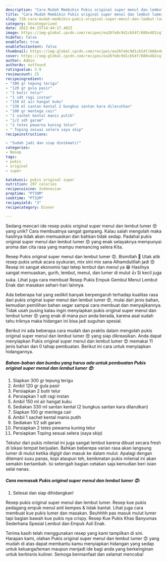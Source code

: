```yaml
---
description: "Cara Mudah Membikin Pukis original super menul dan lembut lumer 😍 yang Enak"
title: "Cara Mudah Membikin Pukis original super menul dan lembut lumer 😍 yang Enak"
slug: 720-cara-mudah-membikin-pukis-original-super-menul-dan-lembut-lumer-yang-enak
category: Uncategorized
date: 2022-04-15T14:44:17.402Z
image: https://img-global.cpcdn.com/recipes/ea26fe8c9d1cb54f/680x482cq70/pukis-original-super-menul-dan-lembut-lumer-foto-resep-utama.jpg
hideToc: false
enableToc: true
enableTocContent: false
thumbnail: https://img-global.cpcdn.com/recipes/ea26fe8c9d1cb54f/680x482cq70/pukis-original-super-menul-dan-lembut-lumer-foto-resep-utama.jpg
cover: https://img-global.cpcdn.com/recipes/ea26fe8c9d1cb54f/680x482cq70/pukis-original-super-menul-dan-lembut-lumer-foto-resep-utama.jpg
author: Admin
authorAv: notfound
ratingvalue: 3.9
reviewcount: 25
recipeingredient:
- "300 gr tepung terigu"
- "120 gr gula pasir"
- "2 butir telur"
- "1 sdt ragi instan"
- "150 ml air hangat kuku"
- "330 ml santan kental 2 bungkus santan kara dilarutkan"
- "100 gr mentega cair"
- "1 sachet kental manis putih"
- "1/2 sdt garam"
- "2 tetes pewarna kuning telur"
- " Toping sesuai selera saya skip"
recipeinstructions:

- "Sudah jadi dan siap dinikmati!"
categories:
- Resep
tags:
- pukis
- original
- super

katakunci: pukis original super 
nutrition: 297 calories
recipecuisine: Indonesian
preptime: "PT39M"
cooktime: "PT32M"
recipeyield: "3"
recipecategory: Dinner

---
```





Sedang mencari ide resep pukis original super menul dan lembut lumer 😍 yang unik? Cara membuatnya sangat gampang. Kalau salah mengolah maka hasilnya tidak akan memuaskan dan bahkan tidak sedap. Padahal pukis original super menul dan lembut lumer 😍 yang enak selayaknya mempunyai aroma dan cita rasa yang mampu memancing selera Kita.





Resep Pukis original super menul dan lembut lumer 😍. Bismillah 🤲 Utak atik resep pukis untuk acara syukuran, mix sini mix sana Alhamdulillah jadi 😍 Resep ini sangat ekonomis tapi tetep lembut dan menul ya 😁 Hasilnya sangat memuaskan, gurih, lembut, menul, dan lumer di mulut 👍 Si kecil juga suka. Lihat juga cara membuat Resep Pukis Empuk Gembul Menul Lembut Enak dan masakan sehari-hari lainnya.

Ada beberapa hal yang sedikit banyak berpengaruh terhadap kualitas rasa dari pukis original super menul dan lembut lumer 😍, mulai dari jenis bahan, kemudian pemilihan bahan segar sampai cara membuat dan menyajikannya. Tidak usah pusing kalau ingin menyiapkan pukis original super menul dan lembut lumer 😍 yang enak di mana pun anda berada, karena asal sudah tahu triknya maka hidangan ini bisa jadi suguhan spesial.






Berikut ini ada beberapa cara mudah dan praktis dalam mengolah pukis original super menul dan lembut lumer 😍 yang siap dikreasikan. Anda dapat menyiapkan Pukis original super menul dan lembut lumer 😍 memakai 11 jenis bahan dan 0 tahap pembuatan. Berikut ini cara untuk menyiapkan hidangannya.

<!--inarticleads1-->

##### Bahan-bahan dan bumbu yang harus ada untuk pembuatan Pukis original super menul dan lembut lumer 😍:

1. Siapkan 300 gr tepung terigu
1. Ambil 120 gr gula pasir
1. Persiapkan 2 butir telur
1. Persiapkan 1 sdt ragi instan
1. Ambil 150 ml air hangat kuku
1. Sediakan 330 ml santan kental (2 bungkus santan kara dilarutkan)
1. Siapkan 100 gr mentega cair
1. Ambil 1 sachet kental manis putih
1. Sediakan 1/2 sdt garam
1. Persiapkan 2 tetes pewarna kuning telur
1. Persiapkan  Toping sesuai selera (saya skip)


Tekstur dari pukis milenial ini juga sangat lembut karena dibuat secara fresh di lokasi tempat berjualan. Bahkan beberepa varian rasa akan langsung lumer di mulut ketika digigit dan masuk ke dalam mulut. Apalagi dengan ditemani susu panas, kopi ataupun teh, kenikmatan pukis milenial ini akan semakin bertambah. Isi setengah bagian cetakan saja kemudian beri isian selai nanas. 

<!--inarticleads2-->

##### Cara memasak Pukis original super menul dan lembut lumer 😍:


1. Selesai dan siap dihidangkan!

Resep pukis original super menul dan lembut lumer. Resep kue pukis pedagang empuk menul anti kempes &amp; tidak bantat. Lihat juga cara membuat kue pukis lumer dan masakan. Beuhhhh pas masuk mulut lumer tapi bagian bawah kue pukis nya crispy. Resep Kue Pukis Khas Banyumas Sederhana Spesial Lembut dan Empuk Asli Enak. 

Terima kasih telah menggunakan resep yang kami tampilkan di sini. Harapan kami, olahan Pukis original super menul dan lembut lumer 😍 yang mudah di atas dapat membantu kamu menyiapkan hidangan yang sedap untuk keluarga/teman maupun menjadi ide bagi anda yang berkeinginan untuk berbisnis kuliner. Semoga bermanfaat dan selamat mencoba!
